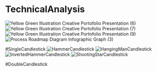 # TechnicalAnalysis
![Yellow Green Illustration Creative Portofolio Presentation  (6)](https://github.com/ritesh143kr/TechnicalAnalysis/assets/127919799/4da38ca6-cfc4-4ba2-a7ff-ec6461be0f01)
![Yellow Green Illustration Creative Portofolio Presentation  (7)](https://github.com/ritesh143kr/TechnicalAnalysis/assets/127919799/83d306b0-05dc-48f7-84c5-dda25c4d5a0e)
![Yellow Green Illustration Creative Portofolio Presentation  (9)](https://github.com/ritesh143kr/TechnicalAnalysis/assets/127919799/7b3ca019-f2d1-4993-b962-a6b158e737ec)
![Process Roadmap Diagram Infographic Graph (3)](https://github.com/ritesh143kr/TechnicalAnalysis/assets/127919799/6b399834-ca35-4b95-b218-15fd1d6e1669)

#SingleCandlestick
![HammerCandlestick](https://github.com/ritesh143kr/TechnicalAnalysis/assets/127919799/8b1e16e8-b3e5-4fc1-b565-d50c214ca3ac)
![HangingManCandlestick](https://github.com/ritesh143kr/TechnicalAnalysis/assets/127919799/5b8af707-b168-4c44-989e-b4e7e8734ef3)
![InvertedHammerCandlestick](https://github.com/ritesh143kr/TechnicalAnalysis/assets/127919799/b8086343-4ff9-4e93-b967-8fcb0c9c401f)
![ShootingStarCandlestick](https://github.com/ritesh143kr/TechnicalAnalysis/assets/127919799/db44824f-6977-4efb-95a8-f5158f848b40)

#DoubleCandlestick





